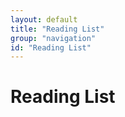 ```yaml
---
layout: default
title: "Reading List"
group: "navigation"
id: "Reading List"
---
```


# Reading List 
